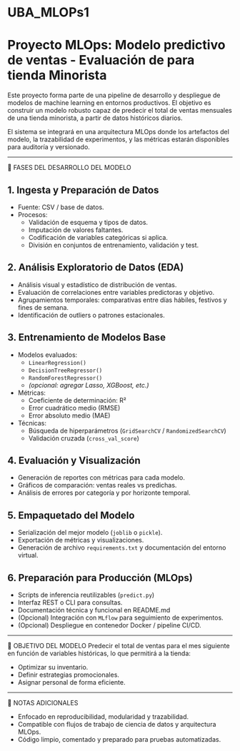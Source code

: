 # UBA_MLOPs1

# Proyecto MLOps: Modelo predictivo de ventas - Evaluación de para tienda Minorista

Este proyecto forma parte de una pipeline de desarrollo y despliegue de modelos de machine learning en entornos productivos. El objetivo es construir un modelo robusto capaz de predecir el total de ventas mensuales de una tienda minorista, a partir de datos históricos diarios.

El sistema se integrará en una arquitectura MLOps donde los artefactos del modelo, la trazabilidad de experimentos, y las métricas estarán disponibles para auditoría y versionado.

-------------------------------------------------------------------------------
🔧 FASES DEL DESARROLLO DEL MODELO

## 1. Ingesta y Preparación de Datos
- Fuente: CSV / base de datos.
- Procesos:
    - Validación de esquema y tipos de datos.
    - Imputación de valores faltantes.
    - Codificación de variables categóricas si aplica.
    - División en conjuntos de entrenamiento, validación y test.

## 2. Análisis Exploratorio de Datos (EDA)
- Análisis visual y estadístico de distribución de ventas.
- Evaluación de correlaciones entre variables predictoras y objetivo.
- Agrupamientos temporales: comparativas entre días hábiles, festivos y fines de semana.
- Identificación de outliers o patrones estacionales.

## 3. Entrenamiento de Modelos Base
- Modelos evaluados:
    - `LinearRegression()`
    - `DecisionTreeRegressor()`
    - `RandomForestRegressor()`
    - *(opcional: agregar Lasso, XGBoost, etc.)*
- Métricas:
    - Coeficiente de determinación: R²
    - Error cuadrático medio (RMSE)
    - Error absoluto medio (MAE)
- Técnicas:
    - Búsqueda de hiperparámetros (`GridSearchCV` / `RandomizedSearchCV`)
    - Validación cruzada (`cross_val_score`)

## 4. Evaluación y Visualización
- Generación de reportes con métricas para cada modelo.
- Gráficos de comparación: ventas reales vs predichas.
- Análisis de errores por categoría y por horizonte temporal.

## 5. Empaquetado del Modelo
- Serialización del mejor modelo (`joblib` o `pickle`).
- Exportación de métricas y visualizaciones.
- Generación de archivo `requirements.txt` y documentación del entorno virtual.

## 6. Preparación para Producción (MLOps)
- Scripts de inferencia reutilizables (`predict.py`)
- Interfaz REST o CLI para consultas.
- Documentación técnica y funcional en README.md
- (Opcional) Integración con `MLflow` para seguimiento de experimentos.
- (Opcional) Despliegue en contenedor Docker / pipeline CI/CD.

-------------------------------------------------------------------------------
🎯 OBJETIVO DEL MODELO
Predecir el total de ventas para el mes siguiente en función de variables históricas,
lo que permitirá a la tienda:
- Optimizar su inventario.
- Definir estrategias promocionales.
- Asignar personal de forma eficiente.

-------------------------------------------------------------------------------
🧾 NOTAS ADICIONALES
- Enfocado en reproducibilidad, modularidad y trazabilidad.
- Compatible con flujos de trabajo de ciencia de datos y arquitectura MLOps.
- Código limpio, comentado y preparado para pruebas automatizadas.
